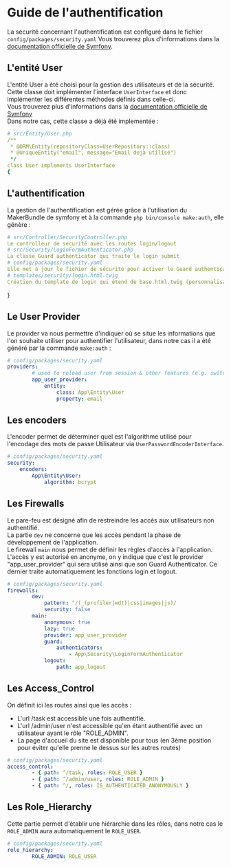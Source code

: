 # Guide de l'authentification

La sécurité concernant l'authentification est configuré dans le fichier `config/packages/security.yaml`
Vous trouverez plus d'informations dans la [documentation officielle de Symfony](https://symfony.com/doc/current/security.html).

## L'entité User
L'entité User a été choisi pour la gestion des utilisateurs et de la sécurité.
Cette classe doit implémenter l'interface `UserInterface` et donc implémenter les différentes méthodes définis dans celle-ci.  
Vous trouverez plus d'informations dans la [documentation officielle de Symfony](https://symfony.com/doc/current/security.html#a-create-your-user-class)  
Dans notre cas, cette classe a déjà été implementée :

```yaml
# src/Entity/User.php
/**
 * @ORM\Entity(repositoryClass=UserRepository::class)
 * @UniqueEntity("email", message="Email dejà utilisé")
 */
class User implements UserInterface
{
```

## L'authentification
La gestion de l'authentification est gérée grâce à l'utilisation du MakerBundle de symfony et à la commande `php bin/console make:auth`, elle génère :
```yaml
# src/Controller/SecurityController.php
Le controlleur de securité avec les routes login/logout
# src/Security/LoginFormAuthenticator.php
La classe Guard authenticator qui traite le login submit
# config/packages/security.yaml
Elle met à jour le fichier de sécurité pour activer le Guard authenticator
# templates/security/login.html.twig
Création du template de login qui étend de base.html.twig (personnalisable)
```

}
## Le User Provider
Le provider va nous permettre d'indiquer où se situe les informations que l'on souhaite utiliser pour authentifier l'utilisateur, dans notre cas il a été généré par la commande `make:auth` :

```yaml
# config/packages/security.yaml
providers:
        # used to reload user from session & other features (e.g. switch_user)
        app_user_provider:
            entity:
                class: App\Entity\User
                property: email
```

## Les encoders
L'encoder permet de déterminer quel est l'algorithme utilisé pour l'encodage des mots de passe Utilisateur via `UserPasswordEncoderInterface`.
```yaml
# config/packages/security.yaml
security:
    encoders:
        App\Entity\User:
            algorithm: bcrypt
```

## Les Firewalls
Le pare-feu est désigné afin de restreindre les accès aux utilisateurs non authentifié.  
La partie `dev` ne concerne que les accès pendant la phase de  développement de l'application.  
Le firewall `main` nous permet de définir les règles d'accès à l'application.  
L'accès y est autorisé en anonyme, on y indique que c'est le provider "app_user_provider" qui sera utilisé ainsi que son Guard Authenticator.
Ce dernier traite automatiquement les fonctions login et logout.  

```yaml
# config/packages/security.yaml
firewalls:
        dev:
            pattern: ^/(_(profiler|wdt)|css|images|js)/
            security: false
        main:
            anonymous: true
            lazy: true
            provider: app_user_provider
            guard:
                authenticators:
                    - App\Security\LoginFormAuthenticator
            logout:
                path: app_logout
```

## Les Access_Control
On définit ici les routes ainsi que les accès :
- L'url /task est accessible une fois authentifié.
- L'url /admin/user n'est accessible qu'en étant authentifié avec un utilisateur ayant le rôle "ROLE_ADMIN".
- La page d'accueil du site est disponible pour tous (en 3ème position pour éviter qu'elle prenne le dessus sur les autres routes)
```yaml
# config/packages/security.yaml
access_control:
        - { path: ^/task, roles: ROLE_USER }
        - { path: ^/admin/user, roles: ROLE_ADMIN }
        - { path: ^/, roles: IS_AUTHENTICATED_ANONYMOUSLY }
```

## Les Role_Hierarchy
Cette partie permet d'établir une hiérarchie dans les rôles, dans notre cas le `ROLE_ADMIN` aura automatiquement le `ROLE_USER`.
```yaml
# config/packages/security.yaml
role_hierarchy:
        ROLE_ADMIN: ROLE_USER
```